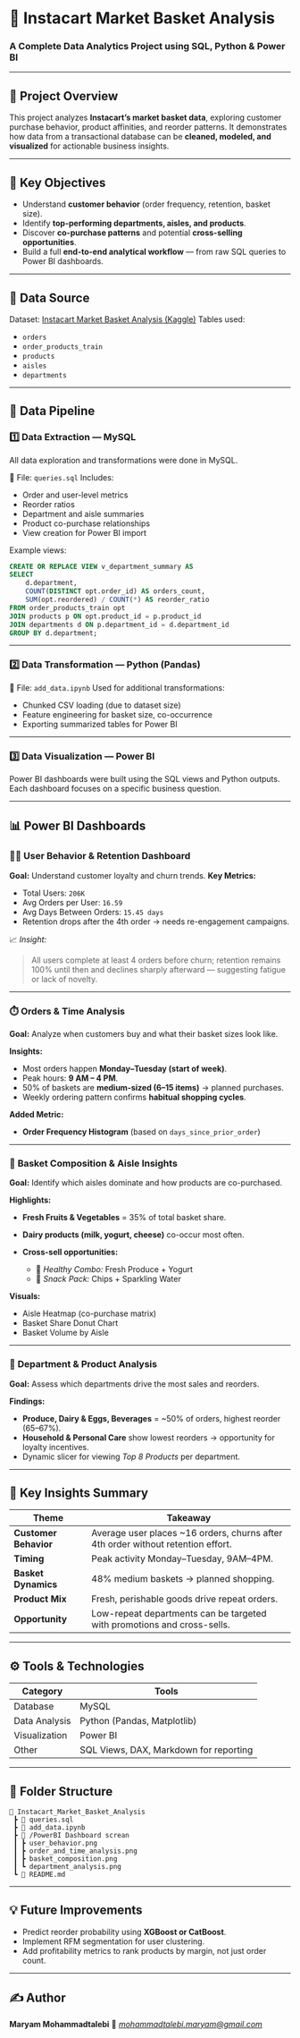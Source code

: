 # 🛒 Instacart Market Basket Analysis

### A Complete Data Analytics Project using SQL, Python & Power BI

---

## 📌 Project Overview

This project analyzes **Instacart’s market basket data**, exploring customer purchase behavior, product affinities, and reorder patterns.
It demonstrates how data from a transactional database can be **cleaned, modeled, and visualized** for actionable business insights.

---

## 🧠 Key Objectives

* Understand **customer behavior** (order frequency, retention, basket size).
* Identify **top-performing departments, aisles, and products**.
* Discover **co-purchase patterns** and potential **cross-selling opportunities**.
* Build a full **end-to-end analytical workflow** — from raw SQL queries to Power BI dashboards.

---

## 🧩 Data Source

Dataset: [Instacart Market Basket Analysis (Kaggle)](https://www.kaggle.com/psparks/instacart-market-basket-analysis)
Tables used:

* `orders`
* `order_products_train`
* `products`
* `aisles`
* `departments`

---

## 🧱 Data Pipeline

### 1️⃣ **Data Extraction — MySQL**

All data exploration and transformations were done in MySQL.

📄 File: `queries.sql`
Includes:

* Order and user-level metrics
* Reorder ratios
* Department and aisle summaries
* Product co-purchase relationships
* View creation for Power BI import

Example views:

```sql
CREATE OR REPLACE VIEW v_department_summary AS
SELECT 
    d.department,
    COUNT(DISTINCT opt.order_id) AS orders_count,
    SUM(opt.reordered) / COUNT(*) AS reorder_ratio
FROM order_products_train opt
JOIN products p ON opt.product_id = p.product_id
JOIN departments d ON p.department_id = d.department_id
GROUP BY d.department;
```

---

### 2️⃣ **Data Transformation — Python (Pandas)**

📄 File: `add_data.ipynb`
Used for additional transformations:

* Chunked CSV loading (due to dataset size)
* Feature engineering for basket size, co-occurrence
* Exporting summarized tables for Power BI

---

### 3️⃣ **Data Visualization — Power BI**

Power BI dashboards were built using the SQL views and Python outputs.
Each dashboard focuses on a specific business question.

---

## 📊 Power BI Dashboards

### 🧍‍♀️ **User Behavior & Retention Dashboard**

**Goal:** Understand customer loyalty and churn trends.
**Key Metrics:**

* Total Users: `206K`
* Avg Orders per User: `16.59`
* Avg Days Between Orders: `15.45 days`
* Retention drops after the 4th order → needs re-engagement campaigns.

📈 *Insight:*

> All users complete at least 4 orders before churn; retention remains 100% until then and declines sharply afterward — suggesting fatigue or lack of novelty.

---

### ⏱️ **Orders & Time Analysis**

**Goal:** Analyze when customers buy and what their basket sizes look like.

**Insights:**

* Most orders happen **Monday–Tuesday (start of week)**.
* Peak hours: **9 AM – 4 PM**.
* 50% of baskets are **medium-sized (6–15 items)** → planned purchases.
* Weekly ordering pattern confirms **habitual shopping cycles**.

**Added Metric:**

* **Order Frequency Histogram** (based on `days_since_prior_order`)

---

### 🧺 **Basket Composition & Aisle Insights**

**Goal:** Identify which aisles dominate and how products are co-purchased.

**Highlights:**

* **Fresh Fruits & Vegetables** = 35% of total basket share.
* **Dairy products (milk, yogurt, cheese)** co-occur most often.
* **Cross-sell opportunities:**

  * 🥗 *Healthy Combo:* Fresh Produce + Yogurt
  * 🍿 *Snack Pack:* Chips + Sparkling Water

**Visuals:**

* Aisle Heatmap (co-purchase matrix)
* Basket Share Donut Chart
* Basket Volume by Aisle

---

### 🏬 **Department & Product Analysis**

**Goal:** Assess which departments drive the most sales and reorders.

**Findings:**

* **Produce, Dairy & Eggs, Beverages** = ~50% of orders, highest reorder (65–67%).
* **Household & Personal Care** show lowest reorders → opportunity for loyalty incentives.
* Dynamic slicer for viewing *Top 8 Products* per department.

---

## 🧩 Key Insights Summary

| Theme                 | Takeaway                                                                         |
| --------------------- | -------------------------------------------------------------------------------- |
| **Customer Behavior** | Average user places ~16 orders, churns after 4th order without retention effort. |
| **Timing**            | Peak activity Monday–Tuesday, 9AM–4PM.                                           |
| **Basket Dynamics**   | 48% medium baskets → planned shopping.                                           |
| **Product Mix**       | Fresh, perishable goods drive repeat orders.                                     |
| **Opportunity**       | Low-repeat departments can be targeted with promotions and cross-sells.          |

---

## ⚙️ Tools & Technologies

| Category      | Tools                                  |
| ------------- | -------------------------------------- |
| Database      | MySQL                                  |
| Data Analysis | Python (Pandas, Matplotlib)            |
| Visualization | Power BI                               |
| Other         | SQL Views, DAX, Markdown for reporting |

---

## 🧾 Folder Structure

```
📂 Instacart_Market_Basket_Analysis
 ┣ 📜 queries.sql
 ┣ 📔 add_data.ipynb
 ┣ 📁 /PowerBI Dashboard screan
 ┃ ┣ user_behavior.png
 ┃ ┣ order_and_time_analysis.png
 ┃ ┣ basket_composition.png
 ┃ ┗ department_analysis.png
 ┗ 📄 README.md
```

---

## 💡 Future Improvements

* Predict reorder probability using **XGBoost or CatBoost**.
* Implement RFM segmentation for user clustering.
* Add profitability metrics to rank products by margin, not just order count.

---

## ✍️ Author

**Maryam Mohammadtalebi**
📧 *mohammadtalebi.maryam@gmail.com*
